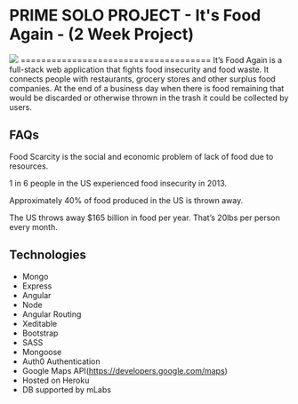 PRIME SOLO PROJECT - It's Food Again - (2 Week Project)
=====================================
<img src="https://cloud.githubusercontent.com/assets/19895930/21205949/9e7c0764-c224-11e6-98f1-a8c34ef5963c.png"/>
=====================================
It’s Food Again is a full-stack web application that fights food insecurity and food waste. It  connects people with restaurants, grocery stores and other surplus food companies. At the end of a business day when there is food remaining that would be discarded or otherwise thrown in the trash it could be collected by users.

FAQs
------------------------------------

Food Scarcity is the social and economic problem of lack of food due to resources.

1 in 6 people in the US experienced food insecurity in 2013.

Approximately 40% of food produced in the US is thrown away.

The US throws away $165 billion in food per year. That’s 20lbs per person every month.


Technologies
-------------------------------------
* Mongo
* Express
* Angular
* Node
* Angular Routing
* Xeditable
* Bootstrap
* SASS
* Mongoose
* Auth0 Authentication
* Google Maps API(https://developers.google.com/maps)
* Hosted on Heroku
* DB supported by mLabs
